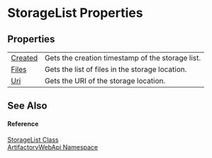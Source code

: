 # StorageList Properties




## Properties
<table>
<tr>
<td><a href="482c3541-a8bd-1c17-045e-f975f4551591">Created</a></td>
<td>Gets the creation timestamp of the storage list.</td></tr>
<tr>
<td><a href="770e6b8c-50e0-9468-0da3-6e97ad7ddc6a">Files</a></td>
<td>Gets the list of files in the storage location.</td></tr>
<tr>
<td><a href="d0d5d173-d934-6145-caaa-f78387069278">Uri</a></td>
<td>Gets the URI of the storage location.</td></tr>
</table>

## See Also


#### Reference
<a href="01ff4904-4c28-8507-f731-00066a7d071b">StorageList Class</a>  
<a href="75b20af6-7197-02a5-e38f-f7b15eac4732">ArtifactoryWebApi Namespace</a>  

